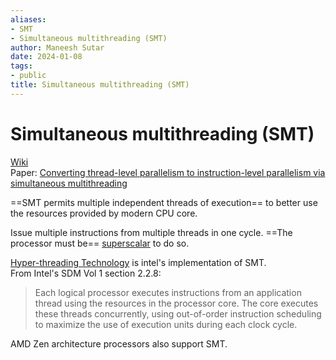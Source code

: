 ```yaml
---
aliases:
- SMT
- Simultaneous multithreading (SMT)
author: Maneesh Sutar
date: 2024-01-08
tags:
- public
title: Simultaneous multithreading (SMT)
---
```


# Simultaneous multithreading (SMT)

[Wiki](https://en.wikipedia.org/wiki/Simultaneous_multithreading#)  
Paper:  [Converting thread-level parallelism to instruction-level parallelism via simultaneous multithreading](https://dl.acm.org/doi/10.1145/263326.263382)

==SMT permits multiple independent threads of execution== to better use the resources provided by modern CPU core.

Issue multiple instructions from multiple threads in one cycle. ==The processor must be== [superscalar](superscalar_processor.md) to do so.

[Hyper-threading Technology](intel_x86_64_architecture.md) is intel's implementation of SMT.  
From Intel's SDM Vol 1 section 2.2.8:

 > 
 > Each logical processor executes instructions from an application thread using the resources in the processor core. The core executes these threads concurrently, using out-of-order instruction scheduling to maximize the use of execution units during each clock cycle.

AMD Zen architecture processors also support SMT.
